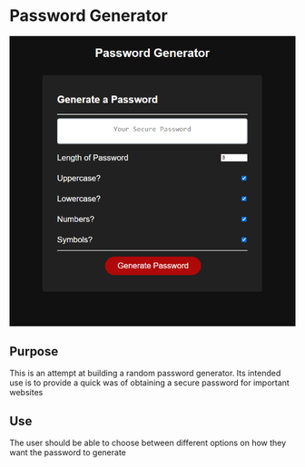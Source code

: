 # Password Generator 

![This is an image preview](./Develop/images/Capture.PNG)

## Purpose
This is an attempt at building a random password generator. Its intended use is to provide a quick was of obtaining a secure password for important websites

## Use
The user should be able to choose between different options on how they want the password to generate
